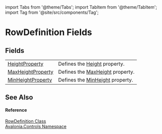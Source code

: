 import Tabs from '@theme/Tabs'; 
import TabItem from '@theme/TabItem'; 
import Tag from '@site/src/components/Tag'; 

# RowDefinition Fields




## Fields
<table>
<tr>
<td><a href="F_Avalonia_Controls_RowDefinition_HeightProperty">HeightProperty</a></td>
<td>Defines the <a href="P_Avalonia_Controls_RowDefinition_Height">Height</a> property.</td>
</tr>
<tr>
<td><a href="F_Avalonia_Controls_RowDefinition_MaxHeightProperty">MaxHeightProperty</a></td>
<td>Defines the <a href="P_Avalonia_Controls_RowDefinition_MaxHeight">MaxHeight</a> property.</td>
</tr>
<tr>
<td><a href="F_Avalonia_Controls_RowDefinition_MinHeightProperty">MinHeightProperty</a></td>
<td>Defines the <a href="P_Avalonia_Controls_RowDefinition_MinHeight">MinHeight</a> property.</td>
</tr>
</table>

## See Also


#### Reference
<a href="T_Avalonia_Controls_RowDefinition">RowDefinition Class</a>  
<a href="N_Avalonia_Controls">Avalonia.Controls Namespace</a>  

